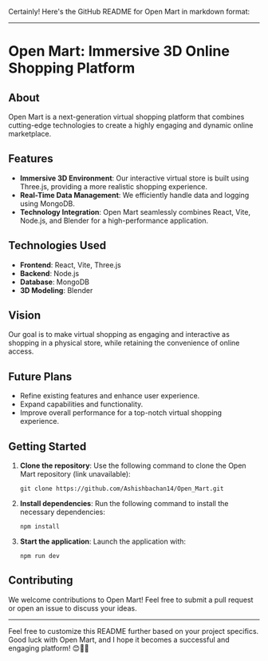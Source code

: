 Certainly! Here's the GitHub README for Open Mart in markdown format:

---

# Open Mart: Immersive 3D Online Shopping Platform

## About

Open Mart is a next-generation virtual shopping platform that combines cutting-edge technologies to create a highly engaging and dynamic online marketplace.

## Features

- **Immersive 3D Environment**: Our interactive virtual store is built using Three.js, providing a more realistic shopping experience.
- **Real-Time Data Management**: We efficiently handle data and logging using MongoDB.
- **Technology Integration**: Open Mart seamlessly combines React, Vite, Node.js, and Blender for a high-performance application.

## Technologies Used

- **Frontend**: React, Vite, Three.js
- **Backend**: Node.js
- **Database**: MongoDB
- **3D Modeling**: Blender

## Vision

Our goal is to make virtual shopping as engaging and interactive as shopping in a physical store, while retaining the convenience of online access.

## Future Plans

- Refine existing features and enhance user experience.
- Expand capabilities and functionality.
- Improve overall performance for a top-notch virtual shopping experience.

## Getting Started

1. **Clone the repository**: Use the following command to clone the Open Mart repository (link unavailable):
   ```
   git clone https://github.com/Ashishbachan14/Open_Mart.git
   ```

2. **Install dependencies**: Run the following command to install the necessary dependencies:
   ```
   npm install
   ```

3. **Start the application**: Launch the application with:
   ```
   npm run dev
   ```

## Contributing

We welcome contributions to Open Mart! Feel free to submit a pull request or open an issue to discuss your ideas.

---

Feel free to customize this README further based on your project specifics. Good luck with Open Mart, and I hope it becomes a successful and engaging platform! 😊🛒🌟
